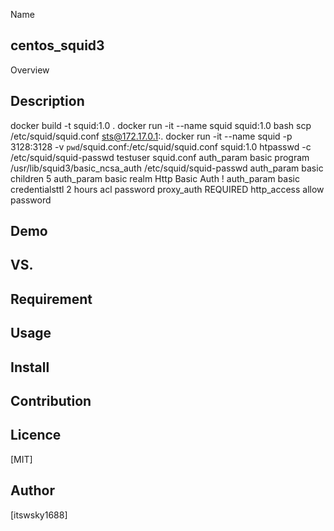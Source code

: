 Name
## centos_squid3

Overview

## Description
docker build -t squid:1.0 .
docker run -it --name squid squid:1.0 bash 
scp /etc/squid/squid.conf sts@172.17.0.1:.
docker run -it --name squid -p 3128:3128 -v `pwd`/squid.conf:/etc/squid/squid.conf squid:1.0
htpasswd -c /etc/squid/squid-passwd testuser
squid.conf
auth_param basic program /usr/lib/squid3/basic_ncsa_auth /etc/squid/squid-passwd
auth_param basic children 5
auth_param basic realm Http Basic Auth !
auth_param basic credentialsttl 2 hours
acl password proxy_auth REQUIRED
http_access allow password

## Demo

## VS. 

## Requirement

## Usage

## Install

## Contribution

## Licence

[MIT]

## Author

[itswsky1688]


